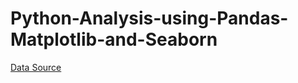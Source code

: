 # Python-Analysis-using-Pandas-Matplotlib-and-Seaborn


[Data Source](https://www.kaggle.com/datasets/rajkumarpandey02/gdp-in-usd-per-capita-income-by-country)

